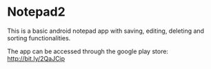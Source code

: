 # Notepad2

This is a basic android notepad app with saving, editing, deleting and sorting functionalities. 

The app can be accessed through the google play store: http://bit.ly/2QaJCip
